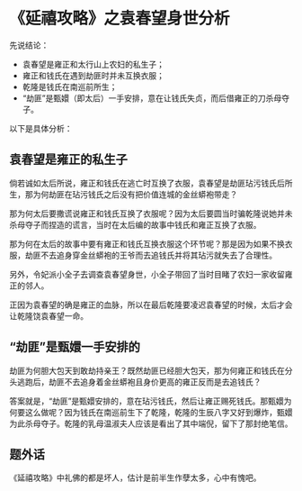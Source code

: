 # 《延禧攻略》之袁春望身世分析

先说结论：

* 袁春望是雍正和太行山上农妇的私生子；
* 雍正和钱氏在遇到劫匪时并未互换衣服；
* 乾隆是钱氏在南巡前所生；
* “劫匪”是甄嬛（即太后）一手安排，意在让钱氏失贞，而后借雍正的刀杀母夺子。

以下是具体分析：

## 袁春望是雍正的私生子
倘若诚如太后所说，雍正和钱氏在逃亡时互换了衣服，袁春望是劫匪玷污钱氏后所生，那为何劫匪在玷污钱氏之后没有把价值连城的金丝蟒袍带走？

那为何太后要撒谎说雍正和钱氏互换了衣服呢？因为太后要圆当时骗乾隆说她并未杀母夺子而捏造的谎言，当时在太后编的故事中钱氏和雍正互换了衣服。

那为何在太后的故事中要有雍正和钱氏互换衣服这个环节呢？那是因为如果不换衣服，劫匪不去追身穿金丝蟒袍的王爷而去追钱氏并将其玷污就失去了合理性。

另外，令妃派小全子去调查袁春望身世，小全子带回了当时目睹了农妇一家收留雍正的邻人。

正因为袁春望的确是雍正的血脉，所以在最后乾隆要凌迟袁春望的时候，太后才会让乾隆饶袁春望一命。

## “劫匪”是甄嬛一手安排的
劫匪为何胆大包天到敢劫持亲王？既然劫匪已经胆大包天，那为何雍正和钱氏在分头逃跑后，劫匪不去追身着金丝蟒袍且身价更高的雍正反而是去追钱氏？

答案就是，“劫匪”是甄嬛安排的，意在玷污钱氏，然后让雍正赐死钱氏。那甄嬛为何要这么做呢？因为钱氏在南巡前生下了乾隆，乾隆的生辰八字又好到爆炸，甄嬛为此杀母夺子。乾隆的乳母温淑夫人应该是看出了其中端倪，留下了那封绝笔信。

## 题外话
《延禧攻略》中礼佛的都是坏人，估计是前半生作孽太多，心中有愧吧。
